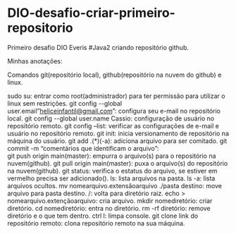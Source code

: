 # DIO-desafio-criar-primeiro-repositorio

Primeiro desafio DIO Everis #Java2 criando repositório github.

Minhas anotações:

Comandos git(repositório local), github(repositório na nuvem do github) e linux.

sudo su: entrar como root(administrador) para ter permissão para utilizar o linux sem restrições.
git config --global user.email”heliceinfantil@gmail.com”: configura seu e-mail no repositório local.
git config --global user.name Cassio: configuração de usuário no repositório remoto.
git config –list: verificar as configurações de e-mail e usuário no repositório remoto.
git init: inicia versionamento de repositório na máquina do usuário.
git add .(*)(-a): adiciona arquivo para ser comitado.
git commit -m “comentários que identificam o arquivo”:   
git push origin main(master): empurra o arquivo(s) para o repositório na nuvem(github).
git pull origin main(master): puxa o arquivo(s)  do repositório na nuvem(github).
git status:  verifica o estatus do arquivo, se estiver em vermelho precisa ser adicionado().
ls: lista arquivos na pasta.
ls -a: lista arquivos ocultos.
mv nomearquivo.extensãoarquivo ./pasta destino: move arquivo para pasta destino.
/: volta para diretório raiz.
echo > nomearquivo.extençãoarquivo: cria arquivo.
mkdir nomediretório: criar diretório.
cd nomediretório: entra no diretório. 
rm -rf diretório: remove diretório e o que tem dentro.
ctrl l: limpa console.
git clone link do repositório remoto: clona repositório remoto na sua máquina.


